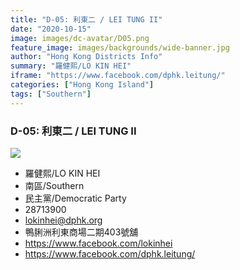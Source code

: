 ```yaml
---
title: "D-05: 利東二 / LEI TUNG II"
date: "2020-10-15"
image: images/dc-avatar/D05.png
feature_image: images/backgrounds/wide-banner.jpg
author: "Hong Kong Districts Info"
summary: "羅健熙/LO KIN HEI"
iframe: "https://www.facebook.com/dphk.leitung/"
categories: ["Hong Kong Island"]
tags: ["Southern"]
---
```


### D-05: 利東二 / LEI TUNG II  
![](/images/dc-avatar/D05.png)  

 - 羅健熙/LO KIN HEI  
 - 南區/Southern  
 - 民主黨/Democratic Party  
 - 28713900  
 - lokinhei@dphk.org  
 - 鴨脷洲利東商場二期403號舖  
 - https://www.facebook.com/lokinhei  
 - https://www.facebook.com/dphk.leitung/
